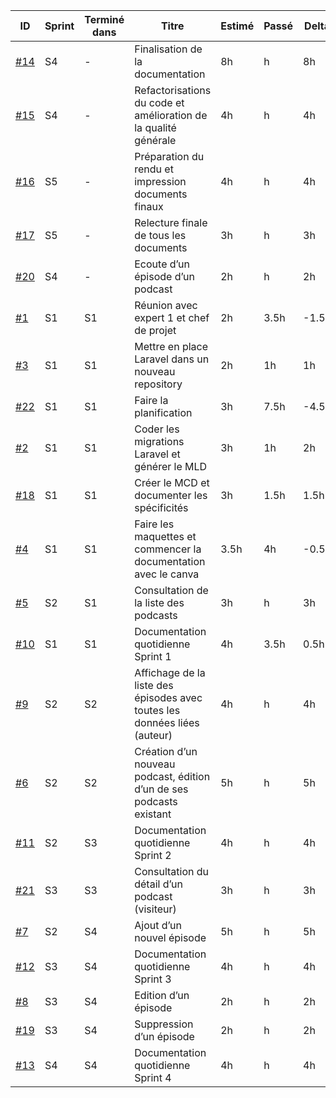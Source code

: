 | ID | Sprint  | Terminé dans | Titre      | Estimé | Passé | Delta | Achèvement | 
| ------ | --- | --- | ------ | ------ | ----- | ----- | --- | 
| <a href='https://github.com/samuelroland/podz/issues/14'>#14</a> | S4 | - | Finalisation de la documentation | 8h | h | 8h | - | 
| <a href='https://github.com/samuelroland/podz/issues/15'>#15</a> | S4 | - | Refactorisations du code et amélioration de la qualité générale | 4h | h | 4h | - | 
| <a href='https://github.com/samuelroland/podz/issues/16'>#16</a> | S5 | - | Préparation du rendu et impression documents finaux | 4h | h | 4h | - | 
| <a href='https://github.com/samuelroland/podz/issues/17'>#17</a> | S5 | - | Relecture finale de tous les documents | 3h | h | 3h | - | 
| <a href='https://github.com/samuelroland/podz/issues/20'>#20</a> | S4 | - | Ecoute d’un épisode d’un podcast | 2h | h | 2h | - | 
| <a href='https://github.com/samuelroland/podz/issues/1'>#1</a> | S1 | S1 | Réunion avec expert 1 et chef de projet | 2h | 3.5h | -1.5h | 03.05.2022 | 
| <a href='https://github.com/samuelroland/podz/issues/3'>#3</a> | S1 | S1 | Mettre en place Laravel dans un nouveau repository | 2h | 1h | 1h | 03.05.2022 | 
| <a href='https://github.com/samuelroland/podz/issues/22'>#22</a> | S1 | S1 | Faire la planification | 3h | 7.5h | -4.5h | 03.05.2022 | 
| <a href='https://github.com/samuelroland/podz/issues/2'>#2</a> | S1 | S1 | Coder les migrations Laravel et générer le MLD | 3h | 1h | 2h | 03.05.2022 | 
| <a href='https://github.com/samuelroland/podz/issues/18'>#18</a> | S1 | S1 | Créer le MCD et documenter les spécificités | 3h | 1.5h | 1.5h | 03.05.2022 | 
| <a href='https://github.com/samuelroland/podz/issues/4'>#4</a> | S1 | S1 | Faire les maquettes et commencer la documentation avec le canva | 3.5h | 4h | -0.5h | 06.05.2022 | 
| <a href='https://github.com/samuelroland/podz/issues/5'>#5</a> | S2 | S1 | Consultation de la liste des podcasts | 3h | h | 3h | 06.05.2022 | 
| <a href='https://github.com/samuelroland/podz/issues/10'>#10</a> | S1 | S1 | Documentation quotidienne Sprint 1 | 4h | 3.5h | 0.5h | 06.05.2022 | 
| <a href='https://github.com/samuelroland/podz/issues/9'>#9</a> | S2 | S2 | Affichage de la liste des épisodes avec toutes les données liées (auteur) | 4h | h | 4h | 12.05.2022 | 
| <a href='https://github.com/samuelroland/podz/issues/6'>#6</a> | S2 | S2 | Création d’un nouveau podcast, édition d’un de ses podcasts existant | 5h | h | 5h | 13.05.2022 | 
| <a href='https://github.com/samuelroland/podz/issues/11'>#11</a> | S2 | S3 | Documentation quotidienne Sprint 2 | 4h | h | 4h | 19.05.2022 | 
| <a href='https://github.com/samuelroland/podz/issues/21'>#21</a> | S3 | S3 | Consultation du détail d’un podcast (visiteur) | 3h | h | 3h | 22.05.2022 | 
| <a href='https://github.com/samuelroland/podz/issues/7'>#7</a> | S2 | S4 | Ajout d’un nouvel épisode | 5h | h | 5h | 23.05.2022 | 
| <a href='https://github.com/samuelroland/podz/issues/12'>#12</a> | S3 | S4 | Documentation quotidienne Sprint 3 | 4h | h | 4h | 23.05.2022 | 
| <a href='https://github.com/samuelroland/podz/issues/8'>#8</a> | S3 | S4 | Edition d’un épisode | 2h | h | 2h | 23.05.2022 | 
| <a href='https://github.com/samuelroland/podz/issues/19'>#19</a> | S3 | S4 | Suppression d’un épisode | 2h | h | 2h | 23.05.2022 | 
| <a href='https://github.com/samuelroland/podz/issues/13'>#13</a> | S4 | S4 | Documentation quotidienne Sprint 4 | 4h | h | 4h | 28.05.2022 | 



